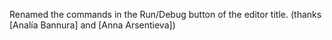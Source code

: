 Renamed the commands in the Run/Debug button of the editor title.
(thanks [Analía Bannura] and [Anna Arsentieva])
